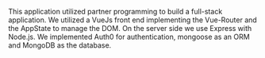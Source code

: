 This application utilized partner programming to build a full-stack application. We utilized a VueJs front end implementing the Vue-Router and the AppState to manage the DOM. On the server side we use Express with Node.js. We implemented Auth0 for authentication, mongoose as an ORM and MongoDB as the database.

